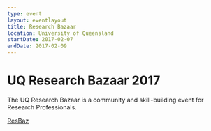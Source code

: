 ```yaml
---
type: event
layout: eventlayout
title: Research Bazaar
location: University of Queensland
startDate: 2017-02-07
endDate: 2017-02-09
---
```


# UQ Research Bazaar 2017

The UQ Research Bazaar is a community and skill-building event for Research Professionals.  

[ResBaz](https://2017.resbaz.com/brisbane)
